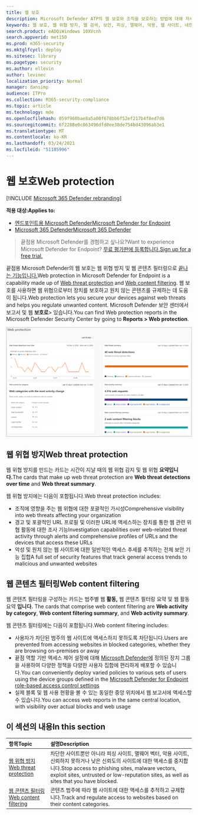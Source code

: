```yaml
---
title: 웹 보호
description: Microsoft Defender ATP의 웹 보호와 조직을 보호하는 방법에 대해 자세히 알아보기
keywords: 웹 보호, 웹 위협 방지, 웹 검색, 보안, 피싱, 맬웨어, 악용, 웹 사이트, 네트워크 보호, Edge, Internet Explorer, Chrome, Firefox, 웹 브라우저, 악성 웹 사이트
search.product: eADQiWindows 10XVcnh
search.appverid: met150
ms.prod: m365-security
ms.mktglfcycl: deploy
ms.sitesec: library
ms.pagetype: security
ms.author: ellevin
author: levinec
localization_priority: Normal
manager: dansimp
audience: ITPro
ms.collection: M365-security-compliance
ms.topic: article
ms.technology: mde
ms.openlocfilehash: 059f960bae8a5a00f678bb6f52ef217b4f8ed7d6
ms.sourcegitcommit: 6f2288e0c863496dfd0ee38de754bd43096ab3e1
ms.translationtype: MT
ms.contentlocale: ko-KR
ms.lasthandoff: 03/24/2021
ms.locfileid: "51185996"
---
```

# <a name="web-protection"></a><span data-ttu-id="07578-104">웹 보호</span><span class="sxs-lookup"><span data-stu-id="07578-104">Web protection</span></span>

[!INCLUDE [Microsoft 365 Defender rebranding](../../includes/microsoft-defender.md)]

<span data-ttu-id="07578-105">**적용 대상:**</span><span class="sxs-lookup"><span data-stu-id="07578-105">**Applies to:**</span></span>
- [<span data-ttu-id="07578-106">엔드포인트용 Microsoft Defender</span><span class="sxs-lookup"><span data-stu-id="07578-106">Microsoft Defender for Endpoint</span></span>](https://go.microsoft.com/fwlink/p/?linkid=2154037)
- [<span data-ttu-id="07578-107">Microsoft 365 Defender</span><span class="sxs-lookup"><span data-stu-id="07578-107">Microsoft 365 Defender</span></span>](https://go.microsoft.com/fwlink/?linkid=2118804)


><span data-ttu-id="07578-108">끝점용 Microsoft Defender를 경험하고 싶나요?</span><span class="sxs-lookup"><span data-stu-id="07578-108">Want to experience Microsoft Defender for Endpoint?</span></span> [<span data-ttu-id="07578-109">무료 평가판에 등록합니다.</span><span class="sxs-lookup"><span data-stu-id="07578-109">Sign up for a free trial.</span></span>](https://www.microsoft.com/microsoft-365/windows/microsoft-defender-atp?ocid=docs-wdatp-main-abovefoldlink&rtc=1)

<span data-ttu-id="07578-110">끝점용 Microsoft Defender의 웹 보호는 웹 [](web-threat-protection.md) 위협 방지 및 웹 콘텐츠 필터링으로 [끝나는 기능입니다.](web-content-filtering.md)</span><span class="sxs-lookup"><span data-stu-id="07578-110">Web protection in Microsoft Defender for Endpoint is a capability made up of [Web threat protection](web-threat-protection.md) and [Web content filtering](web-content-filtering.md).</span></span> <span data-ttu-id="07578-111">웹 보호를 사용하면 웹 위협으로부터 장치를 보호하고 원치 않는 콘텐츠를 규제하는 데 도움이 됩니다.</span><span class="sxs-lookup"><span data-stu-id="07578-111">Web protection lets you secure your devices against web threats and helps you regulate unwanted content.</span></span> <span data-ttu-id="07578-112">Microsoft Defender 보안 센터에서 보고서 및 웹 **보호로**> 있습니다.</span><span class="sxs-lookup"><span data-stu-id="07578-112">You can find Web protection reports in the Microsoft Defender Security Center by going to **Reports > Web protection**.</span></span>

![모든 웹 보호 카드의 이미지](images/web-protection.png)

## <a name="web-threat-protection"></a><span data-ttu-id="07578-114">웹 위협 방지</span><span class="sxs-lookup"><span data-stu-id="07578-114">Web threat protection</span></span>

<span data-ttu-id="07578-115">웹 위협 방지를 만드는  카드는 시간이 지날 때의 웹 위협 감지 및 웹 위협 **요약입니다.**</span><span class="sxs-lookup"><span data-stu-id="07578-115">The cards that make up web threat protection are **Web threat detections over time** and **Web threat summary**.</span></span>

<span data-ttu-id="07578-116">웹 위협 방지에는 다음이 포함됩니다.</span><span class="sxs-lookup"><span data-stu-id="07578-116">Web threat protection includes:</span></span>
- <span data-ttu-id="07578-117">조직에 영향을 주는 웹 위협에 대한 포괄적인 가시성</span><span class="sxs-lookup"><span data-stu-id="07578-117">Comprehensive visibility into web threats affecting your organization</span></span>
- <span data-ttu-id="07578-118">경고 및 포괄적인 URL 프로필 및 이러한 URL에 액세스하는 장치를 통한 웹 관련 위협 활동에 대한 조사 기능</span><span class="sxs-lookup"><span data-stu-id="07578-118">Investigation capabilities over web-related threat activity through alerts and comprehensive profiles of URLs and the devices that access these URLs</span></span>
- <span data-ttu-id="07578-119">악성 및 원치 않는 웹 사이트에 대한 일반적인 액세스 추세를 추적하는 전체 보안 기능 집합</span><span class="sxs-lookup"><span data-stu-id="07578-119">A full set of security features that track general access trends to malicious and unwanted websites</span></span>

## <a name="web-content-filtering"></a><span data-ttu-id="07578-120">웹 콘텐츠 필터링</span><span class="sxs-lookup"><span data-stu-id="07578-120">Web content filtering</span></span>

<span data-ttu-id="07578-121">웹 콘텐츠 필터링을 구성하는 카드는 범주별 웹 **활동,** 웹 콘텐츠 필터링 요약 및 웹 활동 요약 **입니다.** </span><span class="sxs-lookup"><span data-stu-id="07578-121">The cards that comprise web content filtering are **Web activity by category**, **Web content filtering summary**, and **Web activity summary**.</span></span>

<span data-ttu-id="07578-122">웹 콘텐츠 필터링에는 다음이 포함됩니다.</span><span class="sxs-lookup"><span data-stu-id="07578-122">Web content filtering includes:</span></span>
- <span data-ttu-id="07578-123">사용자가 차단된 범주의 웹 사이트에 액세스하지 못하도록 차단됩니다.</span><span class="sxs-lookup"><span data-stu-id="07578-123">Users are prevented from accessing websites in blocked categories, whether they are browsing on-premises or away</span></span>
- <span data-ttu-id="07578-124">끝점 역할 기반 액세스 제어 설정에 대해 [Microsoft Defender에](https://docs.microsoft.com/microsoft-365/security/defender-endpoint/rbac) 정의된 장치 그룹을 사용하여 다양한 정책을 다양한 사용자 집합에 편리하게 배포할 수 있습니다.</span><span class="sxs-lookup"><span data-stu-id="07578-124">You can conveniently deploy varied policies to various sets of users using the device groups defined in the [Microsoft Defender for Endpoint role-based access control settings](https://docs.microsoft.com/microsoft-365/security/defender-endpoint/rbac)</span></span>
- <span data-ttu-id="07578-125">실제 블록 및 웹 사용 현황을 볼 수 있는 동일한 중앙 위치에서 웹 보고서에 액세스할 수 있습니다.</span><span class="sxs-lookup"><span data-stu-id="07578-125">You can access web reports in the same central location, with visibility over actual blocks and web usage</span></span>

## <a name="in-this-section"></a><span data-ttu-id="07578-126">이 섹션의 내용</span><span class="sxs-lookup"><span data-stu-id="07578-126">In this section</span></span>

<span data-ttu-id="07578-127">항목</span><span class="sxs-lookup"><span data-stu-id="07578-127">Topic</span></span> | <span data-ttu-id="07578-128">설명</span><span class="sxs-lookup"><span data-stu-id="07578-128">Description</span></span>
:---|:---
[<span data-ttu-id="07578-129">웹 위협 방지</span><span class="sxs-lookup"><span data-stu-id="07578-129">Web threat protection</span></span>](web-threat-protection.md) | <span data-ttu-id="07578-130">차단한 사이트뿐만 아니라 피싱 사이트, 맬웨어 벡터, 악용 사이트, 신뢰하지 못하거나 낮은 신뢰도의 사이트에 대한 액세스를 중지합니다.</span><span class="sxs-lookup"><span data-stu-id="07578-130">Stop access to phishing sites, malware vectors, exploit sites, untrusted or low-reputation sites, as well as sites that you have blocked.</span></span>
[<span data-ttu-id="07578-131">웹 콘텐츠 필터링</span><span class="sxs-lookup"><span data-stu-id="07578-131">Web content filtering</span></span>](web-content-filtering.md) | <span data-ttu-id="07578-132">콘텐츠 범주에 따라 웹 사이트에 대한 액세스를 추적하고 규제합니다.</span><span class="sxs-lookup"><span data-stu-id="07578-132">Track and regulate access to websites based on their content categories.</span></span>
